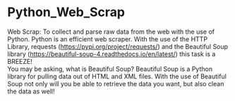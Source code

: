 # Python_Web_Scrap
Web Scrap: To collect and parse raw data from the web with the use of Python. Python is an efficient web scraper. 
With the use of the HTTP Library, requests (https://pypi.org/project/requests/) and the Beautiful Soup library (https://beautiful-soup-4.readthedocs.io/en/latest/) this task is a BREEZE!  
You may be asking, what is Beautiful Soup? Beautiful Soup is a Python library for pulling data out of HTML and XML files. With the use of Beautiful Soup not only will you be able to retrieve the data you want, but also clean the data as well!
